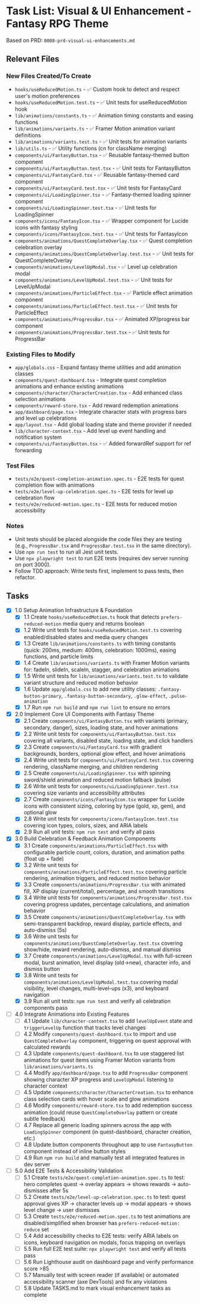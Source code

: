 # Task List: Visual & UI Enhancement - Fantasy RPG Theme

Based on PRD: `0008-prd-visual-ui-enhancements.md`

## Relevant Files

### New Files Created/To Create
- `hooks/useReducedMotion.ts` - ✅ Custom hook to detect and respect user's motion preferences
- `hooks/useReducedMotion.test.ts` - ✅ Unit tests for useReducedMotion hook
- `lib/animations/constants.ts` - ✅ Animation timing constants and easing functions
- `lib/animations/variants.ts` - ✅ Framer Motion animation variant definitions
- `lib/animations/variants.test.ts` - ✅ Unit tests for animation variants
- `lib/utils.ts` - ✅ Utility functions (cn for className merging)
- `components/ui/FantasyButton.tsx` - ✅ Reusable fantasy-themed button component
- `components/ui/FantasyButton.test.tsx` - ✅ Unit tests for FantasyButton
- `components/ui/FantasyCard.tsx` - ✅ Reusable fantasy-themed card component
- `components/ui/FantasyCard.test.tsx` - ✅ Unit tests for FantasyCard
- `components/ui/LoadingSpinner.tsx` - ✅ Fantasy-themed loading spinner component
- `components/ui/LoadingSpinner.test.tsx` - ✅ Unit tests for LoadingSpinner
- `components/icons/FantasyIcon.tsx` - ✅ Wrapper component for Lucide icons with fantasy styling
- `components/icons/FantasyIcon.test.tsx` - ✅ Unit tests for FantasyIcon
- `components/animations/QuestCompleteOverlay.tsx` - ✅ Quest completion celebration overlay
- `components/animations/QuestCompleteOverlay.test.tsx` - ✅ Unit tests for QuestCompleteOverlay
- `components/animations/LevelUpModal.tsx` - ✅ Level up celebration modal
- `components/animations/LevelUpModal.test.tsx` - ✅ Unit tests for LevelUpModal
- `components/animations/ParticleEffect.tsx` - ✅ Particle effect animation component
- `components/animations/ParticleEffect.test.tsx` - ✅ Unit tests for ParticleEffect
- `components/animations/ProgressBar.tsx` - ✅ Animated XP/progress bar component
- `components/animations/ProgressBar.test.tsx` - ✅ Unit tests for ProgressBar

### Existing Files to Modify
- `app/globals.css` - Expand fantasy theme utilities and add animation classes
- `components/quest-dashboard.tsx` - Integrate quest completion animations and enhance existing animations
- `components/character/CharacterCreation.tsx` - Add enhanced class selection animations
- `components/reward-store.tsx` - Add reward redemption animations
- `app/dashboard/page.tsx` - Integrate character stats with progress bars and level up celebrations
- `app/layout.tsx` - Add global loading state and theme provider if needed
- `lib/character-context.tsx` - Add level up event handling and notification system
- `components/ui/FantasyButton.tsx` - ✅ Added forwardRef support for ref forwarding

### Test Files
- `tests/e2e/quest-completion-animation.spec.ts` - E2E tests for quest completion flow with animations
- `tests/e2e/level-up-celebration.spec.ts` - E2E tests for level up celebration flow
- `tests/e2e/reduced-motion.spec.ts` - E2E tests for reduced motion accessibility

### Notes
- Unit tests should be placed alongside the code files they are testing (e.g., `ProgressBar.tsx` and `ProgressBar.test.tsx` in the same directory).
- Use `npm run test` to run all Jest unit tests.
- Use `npx playwright test` to run E2E tests (requires dev server running on port 3000).
- Follow TDD approach: Write tests first, implement to pass tests, then refactor.

## Tasks

- [x] 1.0 Setup Animation Infrastructure & Foundation
  - [x] 1.1 Create `hooks/useReducedMotion.ts` hook that detects `prefers-reduced-motion` media query and returns boolean
  - [x] 1.2 Write unit tests for `hooks/useReducedMotion.test.ts` covering enabled/disabled states and media query changes
  - [x] 1.3 Create `lib/animations/constants.ts` with timing constants (quick: 200ms, medium: 400ms, celebration: 1000ms), easing functions, and particle limits
  - [x] 1.4 Create `lib/animations/variants.ts` with Framer Motion variants for: fadeIn, slideIn, scaleIn, stagger, and celebration animations
  - [x] 1.5 Write unit tests for `lib/animations/variants.test.ts` to validate variant structure and reduced motion behavior
  - [x] 1.6 Update `app/globals.css` to add new utility classes: `.fantasy-button-primary`, `.fantasy-button-secondary`, `.glow-effect`, `.pulse-animation`
  - [x] 1.7 Run `npm run build` and `npm run lint` to ensure no errors

- [x] 2.0 Implement Core UI Components with Fantasy Theme
  - [x] 2.1 Create `components/ui/FantasyButton.tsx` with variants (primary, secondary, danger), sizes, loading state, and hover animations
  - [x] 2.2 Write unit tests for `components/ui/FantasyButton.test.tsx` covering all variants, disabled state, loading state, and click handlers
  - [x] 2.3 Create `components/ui/FantasyCard.tsx` with gradient backgrounds, borders, optional glow effect, and hover animations
  - [x] 2.4 Write unit tests for `components/ui/FantasyCard.test.tsx` covering rendering, className merging, and children rendering
  - [x] 2.5 Create `components/ui/LoadingSpinner.tsx` with spinning sword/shield animation and reduced motion fallback (pulse)
  - [x] 2.6 Write unit tests for `components/ui/LoadingSpinner.test.tsx` covering size variants and accessibility attributes
  - [x] 2.7 Create `components/icons/FantasyIcon.tsx` wrapper for Lucide icons with consistent sizing, coloring by type (gold, xp, gem), and optional glow
  - [x] 2.8 Write unit tests for `components/icons/FantasyIcon.test.tsx` covering icon types, colors, sizes, and ARIA labels
  - [x] 2.9 Run all unit tests: `npm run test` and verify all pass

- [x] 3.0 Build Celebration & Feedback Animation Components
  - [x] 3.1 Create `components/animations/ParticleEffect.tsx` with configurable particle count, colors, duration, and animation paths (float up + fade)
  - [x] 3.2 Write unit tests for `components/animations/ParticleEffect.test.tsx` covering particle rendering, animation triggers, and reduced motion behavior
  - [x] 3.3 Create `components/animations/ProgressBar.tsx` with animated fill, XP display (current/total), percentage, and smooth transitions
  - [x] 3.4 Write unit tests for `components/animations/ProgressBar.test.tsx` covering progress updates, percentage calculations, and animation behavior
  - [x] 3.5 Create `components/animations/QuestCompleteOverlay.tsx` with semi-transparent backdrop, reward display, particle effects, and auto-dismiss (5s)
  - [x] 3.6 Write unit tests for `components/animations/QuestCompleteOverlay.test.tsx` covering show/hide, reward rendering, auto-dismiss, and manual dismiss
  - [x] 3.7 Create `components/animations/LevelUpModal.tsx` with full-screen modal, burst animation, level display (old→new), character info, and dismiss button
  - [x] 3.8 Write unit tests for `components/animations/LevelUpModal.test.tsx` covering modal visibility, level changes, multi-level-ups (x3), and keyboard navigation
  - [x] 3.9 Run all unit tests: `npm run test` and verify all celebration components pass

- [ ] 4.0 Integrate Animations into Existing Features
  - [ ] 4.1 Update `lib/character-context.tsx` to add `levelUpEvent` state and `triggerLevelUp` function that tracks level changes
  - [ ] 4.2 Modify `components/quest-dashboard.tsx` to import and use `QuestCompleteOverlay` component, triggering on quest approval with calculated rewards
  - [ ] 4.3 Update `components/quest-dashboard.tsx` to use staggered list animations for quest items using Framer Motion variants from `lib/animations/variants.ts`
  - [ ] 4.4 Modify `app/dashboard/page.tsx` to add `ProgressBar` component showing character XP progress and `LevelUpModal` listening to character context
  - [ ] 4.5 Update `components/character/CharacterCreation.tsx` to enhance class selection cards with hover scale and glow animations
  - [ ] 4.6 Modify `components/reward-store.tsx` to add redemption success animation (could reuse `QuestCompleteOverlay` pattern or create subtle feedback)
  - [ ] 4.7 Replace all generic loading spinners across the app with `LoadingSpinner` component (in quest-dashboard, character creation, etc.)
  - [ ] 4.8 Update button components throughout app to use `FantasyButton` component instead of inline button styles
  - [ ] 4.9 Run `npm run build` and manually test all integrated features in dev server

- [ ] 5.0 Add E2E Tests & Accessibility Validation
  - [ ] 5.1 Create `tests/e2e/quest-completion-animation.spec.ts` to test: hero completes quest → overlay appears → shows rewards → auto-dismisses after 5s
  - [ ] 5.2 Create `tests/e2e/level-up-celebration.spec.ts` to test: quest approval gives XP → character levels up → modal appears → shows level change → user dismisses
  - [ ] 5.3 Create `tests/e2e/reduced-motion.spec.ts` to test animations are disabled/simplified when browser has `prefers-reduced-motion: reduce` set
  - [ ] 5.4 Add accessibility checks to E2E tests: verify ARIA labels on icons, keyboard navigation on modals, focus trapping on overlays
  - [ ] 5.5 Run full E2E test suite: `npx playwright test` and verify all tests pass
  - [ ] 5.6 Run Lighthouse audit on dashboard page and verify performance score >85
  - [ ] 5.7 Manually test with screen reader (if available) or automated accessibility scanner (axe DevTools) and fix any violations
  - [ ] 5.8 Update TASKS.md to mark visual enhancement tasks as complete

